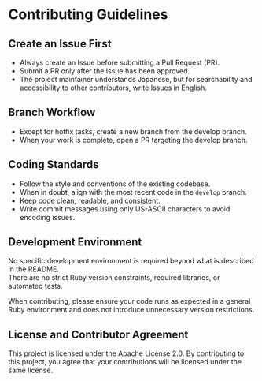 # Contributing Guidelines

## Create an Issue First

* Always create an Issue before submitting a Pull Request (PR).
* Submit a PR only after the Issue has been approved.
* The project maintainer understands Japanese, but for searchability and accessibility to other contributors, write Issues in English.

## Branch Workflow

* Except for hotfix tasks, create a new branch from the develop branch.
* When your work is complete, open a PR targeting the develop branch.

## Coding Standards

* Follow the style and conventions of the existing codebase.
* When in doubt, align with the most recent code in the `develop` branch.
* Keep code clean, readable, and consistent.
* Write commit messages using only US-ASCII characters to avoid encoding issues.

## Development Environment

No specific development environment is required beyond what is described in the README.  
There are no strict Ruby version constraints, required libraries, or automated tests.

When contributing, please ensure your code runs as expected in a general Ruby environment and does not introduce unnecessary version restrictions.

## License and Contributor Agreement

This project is licensed under the Apache License 2.0. By contributing to this project, you agree that your contributions will be licensed under the same license.

